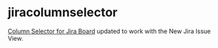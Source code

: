 # jiracolumnselector
[Column Selector for Jira Board](https://github.com/rsallar/jiracolumnselector) updated to work with the New Jira Issue View.
